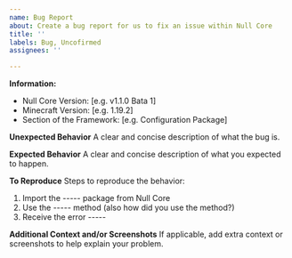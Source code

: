 ```yaml
---
name: Bug Report
about: Create a bug report for us to fix an issue within Null Core
title: ''
labels: Bug, Uncofirmed
assignees: ''

---
```


**Information:**
 - Null Core Version: [e.g. v1.1.0 Bata 1]
 - Minecraft Version: [e.g. 1.19.2]
 - Section of the Framework: [e.g. Configuration Package]

**Unexpected Behavior**
A clear and concise description of what the bug is.

**Expected Behavior**
A clear and concise description of what you expected to happen.

**To Reproduce**
Steps to reproduce the behavior:
1. Import the ----- package from Null Core
2. Use the ----- method (also how did you use the method?)
3. Receive the error -----

**Additional Context and/or Screenshots**
If applicable, add extra context or screenshots to help explain your problem.

